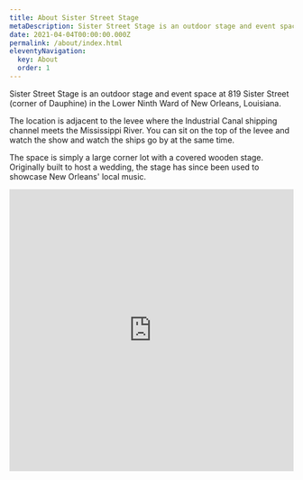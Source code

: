 ```yaml
---
title: About Sister Street Stage
metaDescription: Sister Street Stage is an outdoor stage and event space at 819 Sister Street in New Orleans, Louisiana.
date: 2021-04-04T00:00:00.000Z
permalink: /about/index.html
eleventyNavigation:
  key: About
  order: 1
---
```


Sister Street Stage is an outdoor stage and event space at 819 Sister Street (corner of Dauphine) in the Lower Ninth Ward of New Orleans, Louisiana. 

The location is adjacent to the levee where the Industrial Canal shipping channel meets the Mississippi River. You can sit on the top of the levee and watch the show and watch the ships go by at the same time.

The space is simply a large corner lot with a covered wooden stage. Originally built to host a wedding, the stage has since been used to showcase New Orleans' local music.


<iframe src="https://www.google.com/maps/embed?pb=!1m18!1m12!1m3!1d3456.6467230254107!2d-90.02924578488687!3d29.960838681912865!2m3!1f0!2f0!3f0!3m2!1i1024!2i768!4f13.1!3m3!1m2!1s0x8620a7c5697eac91%3A0xa872a36130951c92!2s819%20Sister%20St%2C%20New%20Orleans%2C%20LA%2070117!5e0!3m2!1sen!2sus!4v1617552768449!5m2!1sen!2sus" width="100%" height="500" style="border:0;" allowfullscreen="" loading="lazy"></iframe>
